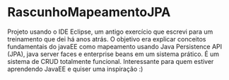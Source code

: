 # RascunhoMapeamentoJPA
Projeto usando o IDE Eclipse, um antigo exercício que escrevi para um treinamento que dei há anos atrás.
O objetivo era explicar conceitos fundamentais do javaEE como mapeamento usando Java Persistence API (JPA), java
server faces e enterprise beans em um sistema prático. É um sistema de CRUD totalmente funcional.
Interessante para quem estiver aprendendo JavaEE e quiser uma inspiração :)
